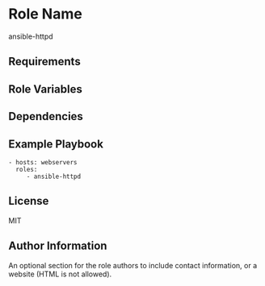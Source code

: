 Role Name
=========
ansible-httpd

Requirements
------------


Role Variables
--------------


Dependencies
------------


Example Playbook
----------------


    - hosts: webservers
      roles:
         - ansible-httpd 

License
-------

MIT 

Author Information
------------------

An optional section for the role authors to include contact information, or a website (HTML is not allowed).
